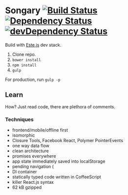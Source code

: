 # Songary [![Build Status](https://secure.travis-ci.org/steida/songary.png?branch=master)](http://travis-ci.org/steida/songary) [![Dependency Status](https://david-dm.org/steida/songary.png)](https://david-dm.org/steida/songary) [![devDependency Status](https://david-dm.org/steida/songary/dev-status.png)](https://david-dm.org/steida/songary#info=devDependencies)

Build with [Este.js](https://github.com/steida/este) dev stack.

1. Clone repo.
2. ```bower install```
3. ```npm install```
4. ```gulp```

For production, run ```gulp -p```

## Learn

How? Just read code, there are plethora of comments. 

### Techniques
  - frontend/mobile/offline first
  - isomorphic
  - Closure Tools, Facebook React, Polymer PointerEvents
  - one way data flow
  - clean architecture
  - promises everywhere
  - app state immediately saved into localStorage
  - pending navigation (
  - DI container
  - statically typed code written in CoffeeScript
  - killer React.js syntax
  - 62 kB gzipped
